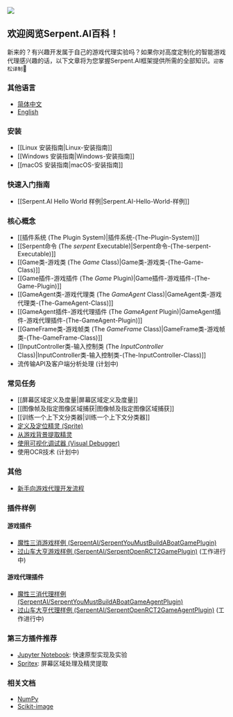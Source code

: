 ![](https://s3.ca-central-1.amazonaws.com/serpent-ai-assets/wiki/wiki_home.png)

## 欢迎阅览Serpent.AI百科！

新来的？有兴趣开发属于自己的游戏代理实验吗？如果你对高度定制化的智能游戏代理感兴趣的话，以下文章将为您掌握Serpent.AI框架提供所需的全部知识。```迎客松译制```:seedling:

### 其他语言

* [简体中文](Home_zh_cn)
* [English](Home)

### 安装
* [[Linux 安装指南|Linux-安装指南]]
* [[Windows 安装指南|Windows-安装指南]]
* [[macOS 安装指南|macOS-安装指南]]

### 快速入门指南

* [[Serpent.AI Hello World 样例|Serpent.AI-Hello-World-样例]]

### 核心概念

* [[插件系统 (The Plugin System)|插件系统-(The-Plugin-System)]]
* [[Serpent命令 (The _serpent_ Executable)|Serpent命令-(The-serpent-Executable)]]
* [[Game类-游戏类 (The _Game_ Class)|Game类-游戏类-(The-Game-Class)]]
* [[Game插件-游戏插件 (The _Game_ Plugin)|Game插件-游戏插件-(The-Game-Plugin)]]
* [[GameAgent类-游戏代理类 (The _GameAgent_ Class)|GameAgent类-游戏代理类-(The-GameAgent-Class)]]
* [[GameAgent插件-游戏代理插件 (The _GameAgent_ Plugin)|GameAgent插件-游戏代理插件-(The-GameAgent-Plugin)]]
* [[GameFrame类-游戏帧类 (The _GameFrame_ Class)|GameFrame类-游戏帧类-(The-GameFrame-Class)]]
* [[InputController类-输入控制类 (The _InputController_ Class)|InputController类-输入控制类-(The-InputController-Class)]]
* 流传输API及客户端分析处理 (计划中)

### 常见任务

* [[屏幕区域定义及度量|屏幕区域定义及度量]]
* [[图像帧及指定图像区域捕获|图像帧及指定图像区域捕获]]
* [[训练一个上下文分类器|训练一个上下文分类器]]
* [定义及定位精灵 (Sprite)](https://github.com/SerpentAI/SerpentAI/wiki/Identifying-and-Locating-Sprites)
* [从游戏背景提取精灵](https://github.com/SerpentAI/SerpentAI/wiki/Isolating-Sprites-from-their-Backgrounds)
* [使用可视化调试器 (Visual Debugger)](https://github.com/SerpentAI/SerpentAI/wiki/Using-the-Visual-Debugger)
* 使用OCR技术 (计划中)

### 其他

* [新手向游戏代理开发流程](https://github.com/SerpentAI/SerpentAI/wiki/Game-Agent-Development-Starter-Workflow)

### 插件样例

#### 游戏插件

* [魔性三消游戏样例 (SerpentAI/SerpentYouMustBuildABoatGamePlugin)](https://github.com/SerpentAI/SerpentYouMustBuildABoatGamePlugin)
* [过山车大亨游戏样例 (SerpentAI/SerpentOpenRCT2GamePlugin)](https://github.com/SerpentAI/SerpentOpenRCT2GamePlugin) (工作进行中)

#### 游戏代理插件

* [魔性三消代理样例 (SerpentAI/SerpentYouMustBuildABoatGameAgentPlugin)](https://github.com/SerpentAI/SerpentYouMustBuildABoatGameAgentPlugin)
* [过山车大亨代理样例 (SerpentAI/SerpentOpenRCT2GameAgentPlugin)](https://github.com/SerpentAI/SerpentOpenRCT2GameAgentPlugin) (工作进行中)

### 第三方插件推荐

* [Jupyter Notebook](https://github.com/jupyter/notebook): 快速原型实现及实验
* [Spritex](https://github.com/codetorex/spritex): 屏幕区域处理及精灵提取

### 相关文档

* [NumPy](https://docs.scipy.org/doc/numpy-dev/dev/)
* [Scikit-image](http://scikit-image.org/docs/stable/)